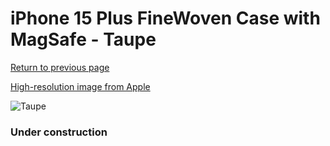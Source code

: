 # iPhone 15 Plus FineWoven Case with MagSafe - Taupe

[Return to previous page](/iphone_15)

[High-resolution image from Apple](https://store.storeimages.cdn-apple.com/8756/as-images.apple.com/is/MT473?wid=4500&hei=4500&fmt=png)

<div style="width: 384px"><img src="/everysource/MT473.png" alt="Taupe"></div>

### Under construction
